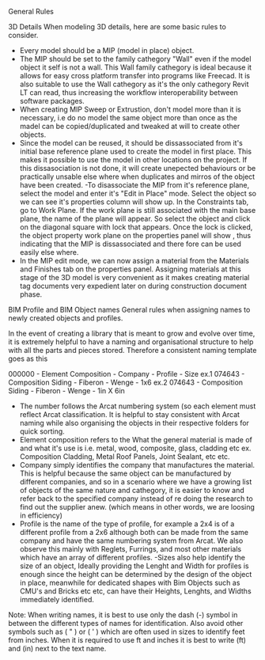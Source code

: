 General Rules 

3D Details 
When modeling 3D details, here are some basic rules to consider.

- Every model should be a MIP (model in place) object. 
- The MIP should be set to the family cathegory "Wall" even if the model object it self is not a wall. This Wall family cathegory is ideal because it allows for easy cross platform transfer into programs like Freecad. It is also suitable to use the Wall cathegory as it's the only cathegory Revit LT can read, thus increasing the workflow interoperability between software packages.
- When creating MIP Sweep or Extrustion, don't model more than it is necessary, i.e do no model the same object more than once as the madel can be copied/duplicated and tweaked at will to create other objects. 
- Since the model can be reused, it should be dissassociated from it's initial base reference plane used to create the model in first place. This makes it possible to use the model in other locations on the project. If this dissasociation is not done, it will create unepected behaviours or be practically unsable else where when duplicates and mirros of the object have been created. 
-To disassociate the MIP from it's reference plane, select the model and enter it's "Edit in Place" mode. Select the object so we can see it's properties column will show up. In the Constraints tab, go to Work Plane. If the work plane is still associated with the main base plane, the name of the plane will appear. So select the object and click on the diagonal square with lock that appears. Once the lock is clicked, the object property work plane on the properties panel will show <not associated>, thus indicating that the MIP is dissassociated and there fore can be used easily else where. 
- In the MIP edit mode, we can now assign a material from the Materials and Finishes tab on the properties panel. Assigning materials at this stage of the 3D model is very convenient as it makes creating material tag documents very expedient later on during construction document phase.




BIM Profile and BIM Object names
General rules when assigning names to newly created objects and profiles.

In the event of creating a library that is meant to grow and evolve over time, it is extremely helpful to have a naming and organisational structure to help with all the parts and pieces stored. Therefore a consistent naming template goes as this 

000000 - Element Composition - Company - Profile - Size
ex.1
074643 - Composition Siding - Fiberon - Wenge - 1x6
ex.2
074643 - Composition Siding - Fiberon - Wenge - 1in X 6in

- The number follows the Arcat numbering system (so each element must reflect Arcat classification. It is helpful to stay consistent with Arcat naming while also organising the objects in their respective folders for quick sorting.
- Element composition refers to the What the general material is made of and what it's use is i.e. metal, wood, composite, glass, cladding etc ex. Composition Cladding, Metal Roof Panels, Joint Sealant, etc etc.
- Company simply identifies the company that manufactures the material. This is helpful because the same object can be manufactured by different companies, and so in a scenario where we have a growing list of objects of the same nature and cathegory, it is easier to know and refer back to the specified company instead of re doing the research to find out the supplier anew. (which means in other words, we are loosing in efficiency)
- Profile is the name of the type of profile, for example a 2x4 is of a different profile from a 2x6 although both can be made from the same company and have the same numbering system from Arcat. We also observe this mainly with Reglets, Furrings, and most other materials which have an array of different profiles. 
-Sizes also help identify the size of an object, Ideally providing the Lenght and Width for profiles is enough since the height can be determined by the design of the object in place, meanwhile for dedicated shapes with Bim Objects such as CMU's and Bricks etc etc, can have their Heights, Lenghts, and Widths immediately identified.

Note: When writing names, it is best to use only the dash (-) symbol in between the different types of names for identification. Also avoid other symbols such as ( " ) or ( ' ) which are often used in sizes to identify feet from inches. When it is required to use ft and inches it is best to write (ft) and (in) next to the text name. 
